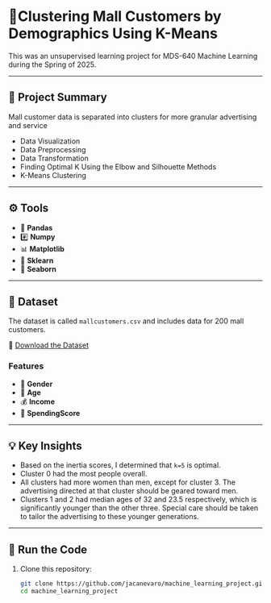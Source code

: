 # 🍇Clustering Mall Customers by Demographics Using K-Means

This was an unsupervised learning project for MDS-640 Machine Learning during the Spring of 2025. 

---

## 🔭 Project Summary

Mall customer data is separated into clusters for more granular advertising and service
- Data Visualization
- Data Preprocessing
- Data Transformation
- Finding Optimal K Using the Elbow and Silhouette Methods
- K-Means Clustering

---

## ⚙️ Tools
- 🐼 **Pandas**
- #️⃣ **Numpy**
- 📊 **Matplotlib**
- 🤖 **Sklearn**
- 🌊 **Seaborn**

---

## 📂 Dataset 

The dataset is called `mallcustomers.csv` and includes data for 200 mall customers.

💾 [Download the Dataset](mallcustomers.csv)

### Features
- 🚻 **Gender**
- 🌱 **Age**
- 💰 **Income**
- 💯 **SpendingScore**

---

## 💡 Key Insights
- Based on the inertia scores, I determined that `k=5` is optimal.
- Cluster 0 had the most people overall.
- All clusters had more women than men, except for cluster 3. The advertising directed at that cluster should be geared toward men.
- Clusters 1 and 2 had median ages of 32 and 23.5 respectively, which is significantly younger than the other three. Special care should be taken to tailor the advertising to these younger generations. 

--- 

## 🏃 Run the Code

1. Clone this repository:
   ```bash
   git clone https://github.com/jacanevaro/machine_learning_project.git
   cd machine_learning_project

